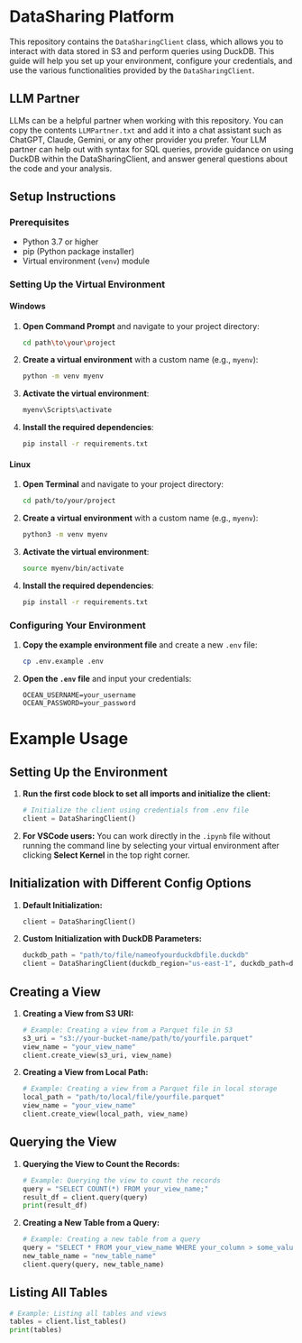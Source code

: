 # DataSharing Platform

This repository contains the `DataSharingClient` class, which allows you to interact with data stored in S3 and perform queries using DuckDB. This guide will help you set up your environment, configure your credentials, and use the various functionalities provided by the `DataSharingClient`.

## LLM Partner

LLMs can be a helpful partner when working with this repository. You can copy the contents `LLMPartner.txt` and add it into a chat assistant such as ChatGPT, Claude, Gemini, or any other provider you prefer. Your LLM partner can help out with syntax for SQL queries, provide guidance on using DuckDB within the DataSharingClient, and answer general questions about the code and your analysis. 

## Setup Instructions

### Prerequisites

- Python 3.7 or higher
- pip (Python package installer)
- Virtual environment (`venv`) module

### Setting Up the Virtual Environment

#### Windows

1. **Open Command Prompt** and navigate to your project directory:

    ```bash
    cd path\to\your\project
    ```

2. **Create a virtual environment** with a custom name (e.g., `myenv`):

    ```bash
    python -m venv myenv
    ```

3. **Activate the virtual environment**:

    ```bash
    myenv\Scripts\activate
    ```

4. **Install the required dependencies**:

    ```bash
    pip install -r requirements.txt
    ```

#### Linux

1. **Open Terminal** and navigate to your project directory:

    ```bash
    cd path/to/your/project
    ```

2. **Create a virtual environment** with a custom name (e.g., `myenv`):

    ```bash
    python3 -m venv myenv
    ```

3. **Activate the virtual environment**:

    ```bash
    source myenv/bin/activate
    ```

4. **Install the required dependencies**:

    ```bash
    pip install -r requirements.txt
    ```

### Configuring Your Environment

1. **Copy the example environment file** and create a new `.env` file:

    ```bash
    cp .env.example .env
    ```

2. **Open the `.env` file** and input your credentials:

    ```
    OCEAN_USERNAME=your_username
    OCEAN_PASSWORD=your_password
    ```

# Example Usage

## Setting Up the Environment

1. **Run the first code block to set all imports and initialize the client:**

    ```python
    # Initialize the client using credentials from .env file
    client = DataSharingClient()
    ```

2. **For VSCode users:** You can work directly in the `.ipynb` file without running the command line by selecting your virtual environment after clicking **Select Kernel** in the top right corner.

## Initialization with Different Config Options

1. **Default Initialization:**
    ```python
    client = DataSharingClient()
    ```

2. **Custom Initialization with DuckDB Parameters:**
    ```python
    duckdb_path = "path/to/file/nameofyourduckdbfile.duckdb"
    client = DataSharingClient(duckdb_region="us-east-1", duckdb_path=duckdb_path)
    ```

## Creating a View

1. **Creating a View from S3 URI:**
    ```python
    # Example: Creating a view from a Parquet file in S3
    s3_uri = "s3://your-bucket-name/path/to/yourfile.parquet"
    view_name = "your_view_name"
    client.create_view(s3_uri, view_name)
    ```

2. **Creating a View from Local Path:**
    ```python
    # Example: Creating a view from a Parquet file in local storage
    local_path = "path/to/local/file/yourfile.parquet"
    view_name = "your_view_name"
    client.create_view(local_path, view_name)
    ```

## Querying the View

1. **Querying the View to Count the Records:**
    ```python
    # Example: Querying the view to count the records
    query = "SELECT COUNT(*) FROM your_view_name;"
    result_df = client.query(query)
    print(result_df)
    ```

2. **Creating a New Table from a Query:**
    ```python
    # Example: Creating a new table from a query
    query = "SELECT * FROM your_view_name WHERE your_column > some_value;"
    new_table_name = "new_table_name"
    client.query(query, new_table_name)
    ```

## Listing All Tables

```python
# Example: Listing all tables and views
tables = client.list_tables()
print(tables)